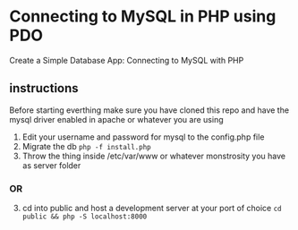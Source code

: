 # Connecting to MySQL in PHP using PDO

Create a Simple Database App: Connecting to MySQL with PHP


## instructions
Before starting everthing make sure you have cloned this repo and have the mysql driver enabled in apache or whatever you are using

1. Edit your username and password for mysql to the config.php file
2. Migrate the db
```php -f install.php```
3. Throw the thing inside /etc/var/www or whatever monstrosity you have as server folder
### OR
3. cd into public and host a development server at your port of choice
```cd public && php -S localhost:8000```

